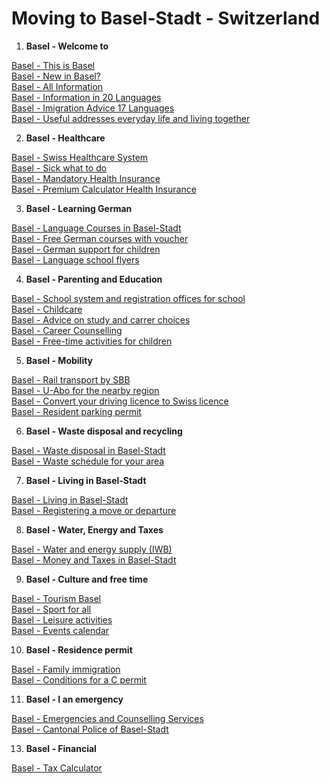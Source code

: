 # Moving to Basel-Stadt - Switzerland

1. **Basel - Welcome to**
   
[Basel - This is Basel](https://www.basel.com/en)<br>
[Basel - New in Basel?](https://www.bs.ch/en/topics/personliches-und-wohnen/zuzug-und-aufenthalt/zuzug-den-kanton-basel-stadt/new-basel#register)<br>
[Basel - All Information](https://www.bs.ch/themen)<br>
[Basel - Information in 20 Languages](https://www.hallo-baselstadt.ch/)<br>
[Basel - Imigration Advice 17 Languages](https://www.ggg-migration.ch/beratung/)<br>
[Basel - Useful addresses everyday life and living together](https://www.bs.ch/en/verwaltung/useful-addresses/useful-addresses-everyday-life-and-living-together)

2. **Basel - Healthcare**

[Basel - Swiss Healthcare System](https://www.bs.ch/themen/gesundheit/das-system-der-krankenversicherung-der-schweiz)<br>
[Basel - Sick what to do](https://www.bs.ch/themen/gesundheit/krank-sein-und-medizinischer-notfall-was-tun)<br>
[Basel - Mandatory Health Insurance](https://www.bs.ch/wsu/amt-fuer-sozialbeitraege/krankenversicherungspflicht)<br>
[Basel - Premium Calculator Health Insurance](https://www.priminfo.admin.ch/de/praemien)<br>

3. **Basel - Learning German**

[Basel - Language Courses in Basel-Stadt](https://www.deutschkurse.bs.ch/index.cfm)<br>
[Basel - Free German courses with voucher](https://www.deutschkurse.bs.ch/kurse.<br>cfm?cat=1)<br>
[Basel - German support for children](https://www.bs.ch/themen/bildung-und-kinderbetreuung/baby-und-kleinkind/fruehedeutschfoerderung#deutsch-lernen)<br>
[Basel - Language school flyers](https://www.deutschkurse.bs.ch/pdf/deutschkurse-bs-2024.pdf)<br>

4. **Basel - Parenting and Education**

[Basel - School system and registration offices for school](https://www.bs.ch/themen/bildung-und-kinderbetreuung/schule/das-schulsystem)<br>
[Basel - Childcare](https://www.bs.ch/themen/bildung-und-kinderbetreuung/kinderbetreuung)<br>
[Basel - Advice on study and carrer choices](https://www.bs.ch/ed/mb/biz)<br>
[Basel - Career Counselling](https://www.berufsberatung.ch/)<br>
[Basel - Free-time activities for children](https://www.bs.ch/themen/kultur-sport-und-freizeit/freizeitangebote-fuer-kinder-und-jugendliche)<br>

5. **Basel - Mobility**

[Basel - Rail transport by SBB](https://www.sbb.ch/en)<br>
[Basel - U-Abo for the nearby region](https://www.u-abo.ch/das-u-abo/)<br>
[Basel - Convert your driving licence to Swiss licence](https://www.bs.ch/themen/mobilitaet/fuehrerausweise/umtausch-schweizer-fuehrerausweis)<br>
[Basel - Resident parking permit](https://www.bs.ch/themen/mobilitaet/fahren-und-parkieren/parkkarten/anwohnerparkkarte)<br>

6. **Basel - Waste disposal and recycling**

[Basel - Waste disposal in Basel-Stadt](https://www.bs.ch/themen/umwelt-und-bauen/abfall-und-sauberkeit/abfallabfuhr)<br>
[Basel - Waste schedule for your area](https://www.bs.ch/themen/umwelt-und-bauen/abfall-und-sauberkeit/abfallabfuhr#abfuhrplaene)<br>

7. **Basel - Living in Basel-Stadt**

[Basel - Living in Basel-Stadt](https://www.bs.ch/themen/persoenliches-und-wohnen/wohnen-im-kanton-basel-stadt)<br>
[Basel - Registering a move or departure](https://www.bs.ch/themen/persoenliches-und-wohnen/umzug-und-wegzug)<br>

8. **Basel - Water, Energy and Taxes**

[Basel - Water and energy supply (IWB)](https://www.iwb.ch/servicecenter/umzug-liegenschaftsverwaltung/umzug-und--mieterwechsel)<br>
[Basel - Money and Taxes in Basel-Stadt](https://www.hallo-baselstadt.ch/en/money-and-taxes/taxes)<br>

9. **Basel - Culture and free time**

[Basel - Tourism Basel](https://www.basel.com/en)<br>
[Basel - Sport for all](https://www.bs.ch/ed/jfs/sport/sport-fuer-alle)<br>
[Basel - Leisure activities](https://www.hallo-baselstadt.ch/en/canton-basel-stadt/leisure)<br>
[Basel - Events calendar](https://www.bs.ch/veranstaltungen)<br>

10. **Basel - Residence permit**

[Basel - Family immigration](https://www.bs.ch/themen/persoenliches-und-wohnen/zuzug-und-aufenthalt/einreise-und-aufenthalt/familiennachzug-die-schweiz)<br>
[Basel - Conditions for a C permit](https://www.bs.ch/themen/persoenliches-und-wohnen/zuzug-und-aufenthalt/niederlassungsbewilligung-c-bewilligung)<br>

11. **Basel - I an emergency**

[Basel - Emergencies and Counselling Services](https://www.hallo-baselstadt.ch/en/emergencies-and-counselling-services/emergency-numbers)<br>
[Basel - Cantonal Police of Basel-Stadt](https://www.bs.ch/jsd/polizei)<br>

13.  **Basel - Financial**
  
[Basel - Tax Calculator](https://www.bs.ch/themen/arbeit-und-steuern/steuererklaerung/steuerrechner)<br>